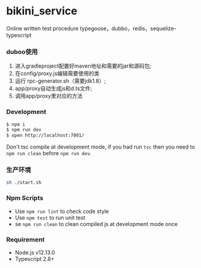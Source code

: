 # bikini_service
Online written test procedure
typegoose，dubbo，redis，sequelize-typescript

### duboo使用

1. 进入gradleproject配置好maven地址和需要的jar和源码包;
2. 在config/proxy.js编辑需要使用的类
3. 运行 rpc-generator.sh（需要jdk1.8）;
4. app/proxy自动生成js和d.ts文件;
5. 调用app/proxy里对应的方法

### Development

```bash
$ npm i
$ npm run dev
$ open http://localhost:7001/
```

Don't tsc compile at development mode, if you had run `tsc` then you need to `npm run clean` before `npm run dev`.

### 生产环境

```bash
sh ./start.sh
```

### Npm Scripts

- Use `npm run lint` to check code style
- Use `npm test` to run unit test
- se `npm run clean` to clean compiled js at development mode once

### Requirement

- Node.js v12.13.0
- Typescript 2.8+